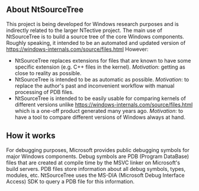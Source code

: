 ## About NtSourceTree

This project is being developed for Windows research purposes and is indirectly related to the larger NTective project.
The main use of NtSourceTree is to build a source tree of the core Windows components. 
Roughly speaking, it intended to be an automated and updated version of https://windows-internals.com/source/files.html
However:
- NtSourceTree replaces extensions for files that are known to have some specific extension (e.g. C++ files in the kernel).
  _Motivation_: getting as close to reality as possible.
- NtSourceTree is intended to be as automatic as possible.
  _Motivation_: to replace the author's past and inconvenient workflow with manual processing of PDB files.
- NtSourceTree is intended to be easily usable for comparing kernels of different versions unlike https://windows-internals.com/source/files.html which is a one-off product generated many years ago.
  _Motivation_: to have a tool to compare different versions of Windows always at hand.

## How it works

For debugging purposes, Microsoft provides public debugging symbols for major Windows components. 
Debug symbols are PDB (Program DataBase) files that are created at compile time by the MSVC linker on Microsoft's build servers.
PDB files store information about all debug symbols, types, modules, etc. NtSourceTree uses the MS-DIA (Microsoft Debug Interface Access) SDK to query a PDB file for this information.


